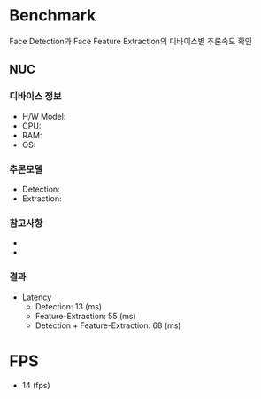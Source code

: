 # Benchmark

Face Detection과 Face Feature Extraction의 디바이스별 추론속도 확인

## NUC

### 디바이스 정보
* H/W Model:
* CPU:
* RAM:
* OS:

### 추론모델
* Detection:
* Extraction:

### 참고사항
*
*

### 결과
* Latency
  * Detection: 13 (ms)
  * Feature-Extraction: 55 (ms)
  * Detection + Feature-Extraction: 68 (ms)
# FPS
  * 14 (fps)
